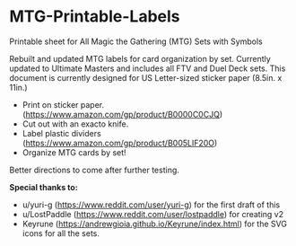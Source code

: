 # MTG-Printable-Labels
Printable sheet for All Magic the Gathering (MTG) Sets with Symbols

Rebuilt and updated MTG labels for card organization by set. Currently updated to Ultimate Masters and includes all FTV and Duel Deck sets. This document is currently designed for US Letter-sized sticker paper (8.5in. x 11in.)

- Print on sticker paper. (https://www.amazon.com/gp/product/B0000C0CJQ)
- Cut out with an exacto knife.
- Label plastic dividers (https://www.amazon.com/gp/product/B005LIF20O)
- Organize MTG cards by set!

Better directions to come after further testing.

**Special thanks to:**
- u/yuri-g (https://www.reddit.com/user/yuri-g) for the first draft of this
- u/LostPaddle (https://www.reddit.com/user/lostpaddle) for creating v2
- Keyrune (https://andrewgioia.github.io/Keyrune/index.html) for the SVG icons for all the sets.
